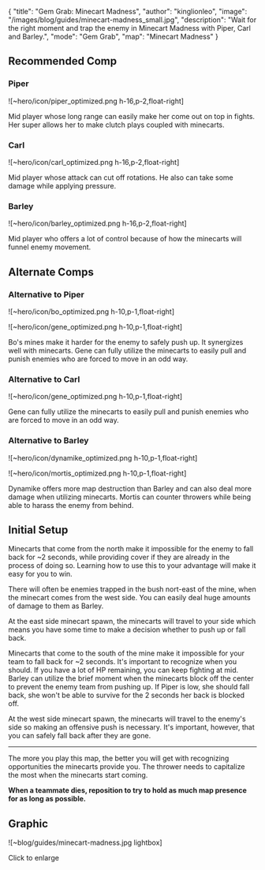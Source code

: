 { "title": "Gem Grab: Minecart Madness", "author": "kinglionleo", "image": "/images/blog/guides/minecart-madness_small.jpg", "description": "Wait for the right moment and trap the enemy in Minecart Madness with Piper, Carl and Barley.", "mode": "Gem Grab", "map": "Minecart Madness" }

Recommended Comp
---

### Piper

![~hero/icon/piper_optimized.png h-16,p-2,float-right] 

Mid player whose long range can easily make her come out on top in fights. Her super allows her to make clutch plays coupled with minecarts.

### Carl

![~hero/icon/carl_optimized.png h-16,p-2,float-right]

Mid player whose attack can cut off rotations. He also can take some damage while applying pressure.

### Barley

![~hero/icon/barley_optimized.png h-16,p-2,float-right]

Mid player who offers a lot of control because of how the minecarts will funnel enemy movement.

Alternate Comps
---

### Alternative to Piper

![~hero/icon/bo_optimized.png h-10,p-1,float-right]

![~hero/icon/gene_optimized.png h-10,p-1,float-right]

Bo's mines make it harder for the enemy to safely push up. It synergizes well with minecarts.
Gene can fully utilize the minecarts to easily pull and punish enemies who are forced to move in an odd way.

### Alternative to Carl

![~hero/icon/gene_optimized.png h-10,p-1,float-right]

Gene can fully utilize the minecarts to easily pull and punish enemies who are forced to move in an odd way.

### Alternative to Barley

![~hero/icon/dynamike_optimized.png h-10,p-1,float-right]

![~hero/icon/mortis_optimized.png h-10,p-1,float-right]

Dynamike offers more map destruction than Barley and can also deal more damage when utilizing minecarts.
Mortis can counter throwers while being able to harass the enemy from behind.

Initial Setup
---

Minecarts that come from the north make it impossible for the enemy to fall back for ~2 seconds, while providing cover if they are already in the process of doing so. Learning how to use this to your advantage will make it easy for you to win.

There will often be enemies trapped in the bush nort-east of the mine, when the minecart comes from the west side. You can easily deal huge amounts of damage to them as Barley.

At the east side minecart spawn, the minecarts will travel to your side which means you have some time to make a decision whether to push up or fall back.

Minecarts that come to the south of the mine make it impossible for your team to fall back for ~2 seconds. It's important to recognize when you should. If you have a lot of HP remaining, you can keep fighting at mid. Barley can utilize the brief moment when the minecarts block off the center to prevent the enemy team from pushing up. If Piper is low, she should fall back, she won't be able to survive for the 2 seconds her back is blocked off.

At the west side minecart spawn, the minecarts will travel to the enemy's side so making an offensive push is necessary. It's important, however, that you can safely fall back after they are gone.

---

The more you play this map, the better you will get with recognizing opportunities the minecarts provide you. The thrower needs to capitalize the most when the minecarts start coming.

**When a teammate dies, reposition to try to hold as much map presence for as long as possible.**

Graphic
---

![~blog/guides/minecart-madness.jpg lightbox]

Click to enlarge
